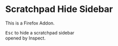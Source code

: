 # Scratchpad Hide Sidebar

This is a Firefox Addon.

<kbd>Esc</kbd> to hide a scratchpad sidebar  
opened by Inspect.
